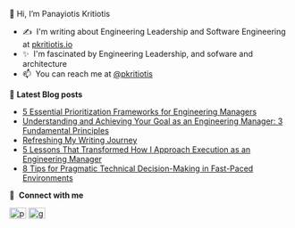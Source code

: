 👋 Hi, I’m Panayiotis Kritiotis
- :writing_hand:&nbsp;&nbsp;I'm writing about Engineering Leadership and Software Engineering at [pkritiotis.io](https://pkritiotis.io)
- ✨ &nbsp;I'm fascinated by Engineering Leadership, and sofware and architecture
- 📫 &nbsp;You can reach me at [@pkritiotis](https://twitter.com/pkritiotis)


:page_facing_up:&nbsp;**Latest Blog posts**<br>
<!-- BLOG-POST-LIST:START -->
- [5 Essential Prioritization Frameworks for Engineering Managers](http://pkritiotis.io/engineering-management-prioritization-frameworks/)
- [Understanding and Achieving Your Goal as an Engineering Manager: 3 Fundamental Principles](http://pkritiotis.io/engineering-manager-goal-3-principles/)
- [Refreshing My Writing Journey](http://pkritiotis.io/refreshing-my-writing-journey/)
- [5 Lessons That Transformed How I Approach Execution as an Engineering Manager](http://pkritiotis.io/engineering-execution-aha-moments/)
- [8 Tips for Pragmatic Technical Decision-Making in Fast-Paced Environments](http://pkritiotis.io/technical-decision-making-fast-paced-environments/)
<!-- BLOG-POST-LIST:END -->


🔗 &nbsp;**Connect with me**
<p align="left">
<a href="https://twitter.com/pkritiotis" target="blank"><img align="center" src="https://raw.githubusercontent.com/rahuldkjain/github-profile-readme-generator/master/src/images/icons/Social/twitter.svg" alt="pkritiotis" height="20" width="30" /></a>
<a href="https://linkedin.com/in/pkritiotis" target="blank"><img align="center" src="https://raw.githubusercontent.com/rahuldkjain/github-profile-readme-generator/master/src/images/icons/Social/linked-in-alt.svg" alt="gautamkrishnar" height="20" width="30" /></a>

<!---
pkritiotis/pkritiotis is a ✨ special ✨ repository because its `README.md` (this file) appears on your GitHub profile.
You can click the Preview link to take a look at your changes.
--->
